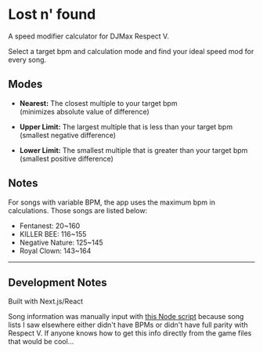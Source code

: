 # Lost n' found
A speed modifier calculator for DJMax Respect V.    

Select a target bpm and calculation mode and find your ideal speed mod for every song.

## Modes
- <strong>Nearest:</strong> The closest multiple to your target bpm  
(minimizes absolute value of difference)  

- <strong>Upper Limit:</strong> The largest multiple that is less than your target bpm  
(smallest negative difference)  

- <strong>Lower Limit:</strong> The smallest multiple that is greater than your target bpm  
(smallest positive difference)

## Notes
For songs with variable BPM, the app uses the maximum bpm in calculations. Those songs are listed below:
- Fentanest: 20~160
- KILLER BEE: 116~155
- Negative Nature: 125~145
- Royal Clown: 143~164

---

## Development Notes
Built with Next.js/React  

Song information was manually input with [this Node script](https://github.com/smilevideo/lostnfound/blob/master/songs/inputSongs.js) because song lists I saw elsewhere either didn't have BPMs or didn't have full parity with Respect V. If anyone knows how to get this info directly from the game files that would be cool...
